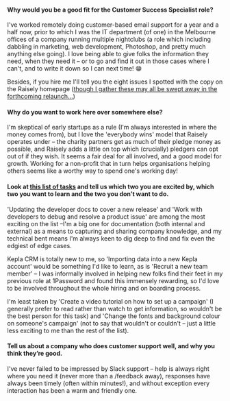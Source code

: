 #### Why would you be a good fit for the Customer Success Specialist role?

I've worked remotely doing customer-based email support for a year and a half now, prior to which I was the IT department (of one) in the Melbourne offices of a company running multiple nightclubs (a role which including dabbling in marketing, web development, Photoshop, and pretty much anything else going). I love being able to give folks the information they need, when they need it – or to go and find it out in those cases where I can't, and to write it down so I can next time! 😁

Besides, if you hire me I'll tell you the eight issues I spotted with the copy on the Raisely homepage ([though I gather these may all be swept away in the forthcoming relaunch…](https://twitter.com/MrDavidFTurner/status/1090397385400799234))

#### Why do you want to work here over somewhere else?

I'm skeptical of early startups as a rule (I'm always interested in where the money comes from), but I love the 'everybody wins' model that Raisely operates under – the charity partners get as much of their pledge money as possible, and Raisely adds a little on top which (crucially) pledgers can opt out of if they wish. It seems a fair deal for all involved, and a good model for growth. Working for a non-profit that in turn helps organisations helping others seems like a worthy way to spend one's working day!

#### Look at [this list of tasks](https://gist.github.com/tommaitland/193b189f80d15309f4bfc475a3a7e81e) and tell us which two you are excited by, which two you want to learn and the two you don’t want to do.

'Updating the developer docs to cover a new release' and 'Work with developers to debug and resolve a product issue' are among the most exciting on the list –I'm a big one for documentation (both internal and external) as a means to capturing and sharing company knowledge, and my technical bent means I'm always keen to dig deep to find and fix even the edgiest of edge cases.

Kepla CRM is totally new to me, so 'Importing data into a new Kepla account' would be something I'd like to learn, as is 'Recruit a new team member' – I was informally involved in helping new folks find their feet in my previous role at 1Password and found this immensely rewarding, so I'd love to be involved throughout the whole hiring and on boarding process.

I'm least taken by 'Create a video tutorial on how to set up a campaign' (I generally prefer to read rather than watch to get information, so wouldn't be the best person for this task) and 'Change the fonts and background colour on someone's campaign' (not to say that wouldn't or couldn't – just a little less exciting to me than the rest of the list).

#### Tell us about a company who does customer support well, and why you think they’re good.

I've never failed to be impressed by Slack support – help is always right where you need it (never more than a /feedback away), responses have always been timely (often within minutes!), and without exception every interaction has been a warm and friendly one.

